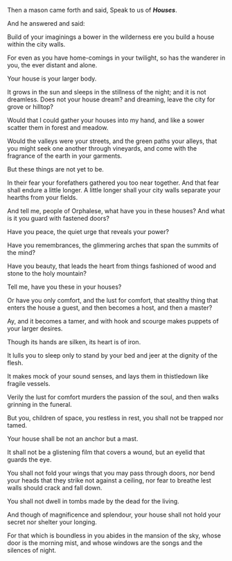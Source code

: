 Then a mason came forth and said, Speak to us of **_Houses_**.

And he answered and said:

Build of your imaginings a bower in the wilderness ere you build a house within the city walls.

For even as you have home-comings in your twilight, so has the wanderer in you, the ever distant and alone.

Your house is your larger body.

It grows in the sun and sleeps in the stillness of the night; and it is not dreamless. Does not your house dream? and dreaming, leave the city for grove or hilltop?

Would that I could gather your houses into my hand, and like a sower scatter them in forest and meadow.

Would the valleys were your streets, and the green paths your alleys, that you might seek one another through vineyards, and come with the fragrance of the earth in your garments.

But these things are not yet to be.

In their fear your forefathers gathered you too near together. And that fear shall endure a little longer. A little longer shall your city walls separate your hearths from your fields.

And tell me, people of Orphalese, what have you in these houses? And what is it you guard with fastened doors?

Have you peace, the quiet urge that reveals your power?

Have you remembrances, the glimmering arches that span the summits of the mind?

Have you beauty, that leads the heart from things fashioned of wood and stone to the holy mountain?

Tell me, have you these in your houses?

Or have you only comfort, and the lust for comfort, that stealthy thing that enters the house a guest, and then becomes a host, and then a master?

Ay, and it becomes a tamer, and with hook and scourge makes puppets of your larger desires.

Though its hands are silken, its heart is of iron.

It lulls you to sleep only to stand by your bed and jeer at the dignity of the flesh.

It makes mock of your sound senses, and lays them in thistledown like fragile vessels.

Verily the lust for comfort murders the passion of the soul, and then walks grinning in the funeral.

But you, children of space, you restless in rest, you shall not be trapped nor tamed.

Your house shall be not an anchor but a mast.

It shall not be a glistening film that covers a wound, but an eyelid that guards the eye.

You shall not fold your wings that you may pass through doors, nor bend your heads that they strike not against a ceiling, nor fear to breathe lest walls should crack and fall down.

You shall not dwell in tombs made by the dead for the living.

And though of magnificence and splendour, your house shall not hold your secret nor shelter your longing.

For that which is boundless in you abides in the mansion of the sky, whose door is the morning mist, and whose windows are the songs and the silences of night.